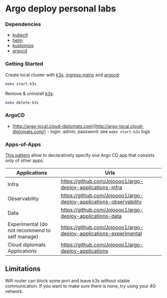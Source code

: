# Argo deploy personal labs

### Dependencies

* [kubectl](https://kubernetes.io/docs/tasks/tools)
* [helm](https://helm.sh/docs/intro/install)
* [kustomize](https://kubectl.docs.kubernetes.io/installation/kustomize)
* [argocd](https://argo-cd.readthedocs.io/en/stable/cli_installation)

### Getting Started

Create local cluster with [k3s](https://k3s.io/), [ingress-nginx](https://kubernetes.github.io/ingress-nginx) and [argocd](https://argo-cd.readthedocs.io/en/stable):

```bash
make start-k3s
```

Remove & uninstall [k3s](https://k3s.io/):

```bash
make delete-k3s
```

### ArgoCD

* [http://argo-local.cloud-diplomats.com](http://argo-local.cloud-diplomats.com/) - login: admin, password: see `make start-k3s` logs

### Apps-of-Apps

[This pattern](https://argo-cd.readthedocs.io/en/stable/operator-manual/cluster-bootstrapping/#app-of-apps-pattern) allow to declaratively specify one Argo CD app that consists only of other apps.

| Applications  | Urls |
| ------------- | ------------- |
| Infra | <https://github.com/Jojoooo1/argo-deploy-applications-infra> |
| Observability | <https://github.com/Jojoooo1/argo-deploy-applications-observability> |
| Data  | <https://github.com/Jojoooo1/argo-deploy-applications-data>  |
| Experimental (do not recommend to self manage)  | <https://github.com/Jojoooo1/argo-deploy-applications-experimental>  |
| Cloud diplomats Applications | <https://github.com/Jojoooo1/argo-deploy-applications> |

## Limitations

Wifi router can block some port and leave k3s without stable communication. If you want to make sure there is none, try using your 4G network.
